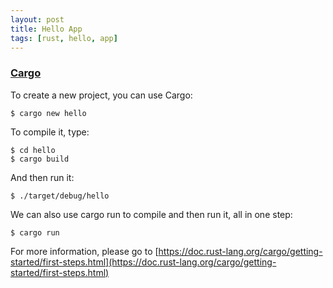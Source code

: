```yaml
---
layout: post
title: Hello App
tags: [rust, hello, app]
---
```


### [Cargo](https://github.com/rust-lang/cargo)

To create a new project, you can use Cargo:

```
$ cargo new hello
```

To compile it, type:

```
$ cd hello
$ cargo build
```

And then run it:

```
$ ./target/debug/hello
```

We can also use cargo run to compile and then run it, all in one step:

```
$ cargo run
```

For more information, please go to [https://doc.rust-lang.org/cargo/getting-started/first-steps.html](https://doc.rust-lang.org/cargo/getting-started/first-steps.html)
